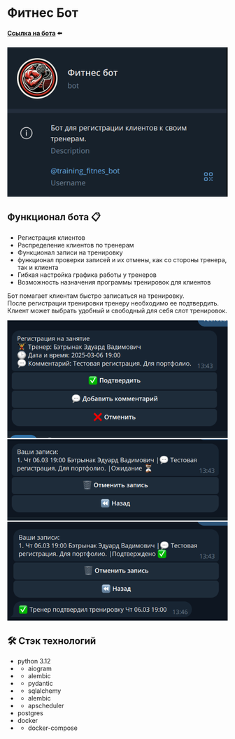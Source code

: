 # Фитнес Бот
#### [Ссылка на бота](https://t.me/training_fitnes_bot) ⬅️
![Описание в боте](./img/main.PNG)
## Функционал бота 📋
- Регистрация клиентов
- Распределение клиентов по тренерам
- Функционал записи на тренировку 
- функционал проверки записей и их отмены, как со стороны тренера, так и клиента
- Гибкая настройка графика работы у тренеров
- Возможность назначения программы тренировок для клиентов

Бот помагает клиентам быстро записаться на тренировку.  
После регистрации тренировки тренеру необходимо ее подтвердить.  
Клиент может выбрать удобный и свободный для себя слот тренировок.

![Регистрация на занятие](./img/Registration.PNG)
![Мои записи](./img/my_reg.PNG)
![Подтвержденная запись](./img/aprove.PNG)


## 🛠 Стэк технологий
- python 3.12
- - aiogram
- - alembic
- - pydantic
- - sqlalchemy
- - alembic
- - apscheduler
- postgres
- docker
- - docker-compose
